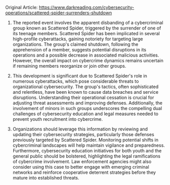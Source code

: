 Original Article: https://www.darkreading.com/cybersecurity-operations/scattered-spider-surrenders-shutdown

1) The reported event involves the apparent disbanding of a cybercriminal group known as Scattered Spider, triggered by the surrender of one of its teenage members. Scattered Spider has been implicated in several high-profile cyberattacks, gaining notoriety for targeting large organizations. The group's claimed shutdown, following the apprehension of a member, suggests potential disruptions in its operations and a possible decrease in associated malicious activities. However, the overall impact on cybercrime dynamics remains uncertain if remaining members reorganize or join other groups.

2) This development is significant due to Scattered Spider's role in numerous cyberattacks, which pose considerable threats to organizational cybersecurity. The group's tactics, often sophisticated and relentless, have been known to cause data breaches and service disruptions. Understanding their operational cessation is crucial for adjusting threat assessments and improving defenses. Additionally, the involvement of minors in such groups underscores the compelling dual challenges of cybersecurity education and legal measures needed to prevent youth recruitment into cybercrime. 

3) Organizations should leverage this information by reviewing and updating their cybersecurity strategies, particularly those defenses previously targeted by Scattered Spider. Monitoring potential shifts in cybercriminal landscapes will help maintain vigilance and preparedness. Furthermore, cybersecurity education initiatives for both youth and the general public should be bolstered, highlighting the legal ramifications of cybercrime involvement. Law enforcement agencies might also consider using this case to better engage with emerging criminal networks and reinforce cooperative deterrent strategies before they mature into established threats.
